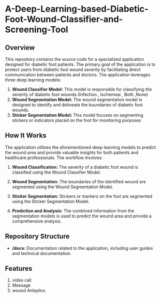 # A-Deep-Learning-based-Diabetic-Foot-Wound-Classifier-and-Screening-Tool

## Overview

This repository contains the source code for a specialized application designed for diabetic foot patients. The primary goal of the application is to protect users from diabetic foot wound severity by facilitating direct communication between patients and doctors. The application leverages three deep learning models:

1. **Wound Classifier Model:** This model is responsible for classifying the severity of diabetic foot wounds.(Infection , Ischemeai , Both ,None)
2. **Wound Segmentation Model:** The wound segmentation model is designed to identify and delineate the boundaries of diabetic foot wounds.
3. **Sticker Segmentation Model:** This model focuses on segmenting stickers or indicators placed on the foot for monitoring purposes    

## How It Works

The application utilizes the aforementioned deep learning models to predict the wound area and provide valuable insights for both patients and healthcare professionals. The workflow involves:

1. **Wound Classification:** The severity of a diabetic foot wound is classified using the Wound Classifier Model.

2. **Wound Segmentation:** The boundaries of the identified wound are segmented using the Wound Segmentation Model.

3. **Sticker Segmentation:** Stickers or markers on the foot are segmented using the Sticker Segmentation Model.

4. **Prediction and Analysis:** The combined information from the segmentation models is used to predict the wound area and provide a comprehensive analysis.

## Repository Structure

- **/docs:** Documentation related to the application, including user guides and technical documentation.

## Features
1. video call
2. Message
3. wound Anlaytics
